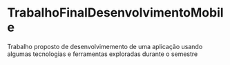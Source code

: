 # TrabalhoFinalDesenvolvimentoMobile
Trabalho proposto de desenvolvimemento de uma aplicação usando algumas tecnologias e ferramentas exploradas durante o semestre 
